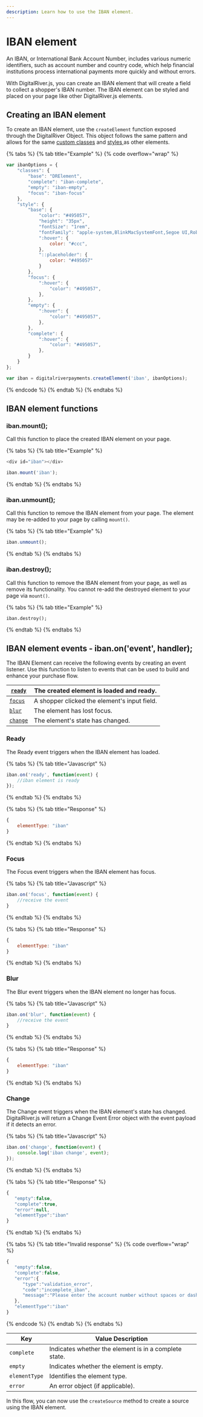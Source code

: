 ```yaml
---
description: Learn how to use the IBAN element.
---
```


# IBAN element

An IBAN, or International Bank Account Number, includes various numeric identifiers, such as account number and country code, which help financial institutions process international payments more quickly and without errors.

With DigitalRiver.js, you can create an IBAN element that will create a field to collect a shopper's IBAN number. The IBAN element can be styled and placed on your page like other DigitalRiver.js elements.

## Creating an IBAN element <a href="#creating-an-iban-element" id="creating-an-iban-element"></a>

To create an IBAN element, use the `createElement` function exposed through the DigitalRiver Object. This object follows the same pattern and allows for the same [custom classes](./#custom-classes) and [styles ](./#custom-styles)as other elements.

{% tabs %}
{% tab title="Example" %}
{% code overflow="wrap" %}
```javascript
var ibanOptions = {
    "classes": {
        "base": "DRElement",
        "complete": "iban-complete",
        "empty": "iban-empty",
        "focus": "iban-focus"
    },
    "style": {
        "base": {
            "color": "#495057",
            "height": "35px",
            "fontSize": "1rem",
            "fontFamily": "apple-system,BlinkMacSystemFont,Segoe UI,Roboto,Helvetica Neue,Arial,sans-serif",
            ":hover": {
                color: "#ccc",
            },
            "::placeholder": {
                color: "#495057"
            }
        },
        "focus": {
            ":hover": {
                "color": "#495057",
            },
        },
        "empty": {
            ":hover": {
                "color": "#495057",
            },
        },
        "complete": {
            ":hover": {
                "color": "#495057",
            },
        }
    }
};

var iban = digitalriverpayments.createElement('iban', ibanOptions);
```
{% endcode %}
{% endtab %}
{% endtabs %}

## ‌**IBAN element functions**

### ‌iban.mount();

‌Call this function to place the created IBAN element on your page.

{% tabs %}
{% tab title="Example" %}
```javascript
<div id="iban"></div>

iban.mount('iban');
```
{% endtab %}
{% endtabs %}

### ‌iban.unmount();

‌Call this function to remove the IBAN element from your page. The element may be re-added to your page by calling `mount()`.

{% tabs %}
{% tab title="Example" %}
```javascript
iban.unmount();
```
{% endtab %}
{% endtabs %}

### ‌iban.destroy();

‌Call this function to remove the IBAN element from your page, as well as remove its functionality. You cannot re-add the destroyed element to your page via `mount()`.

{% tabs %}
{% tab title="Example" %}
```
iban.destroy();
```
{% endtab %}
{% endtabs %}

## ‌IBAN element events - iban.on('event', handler);

‌The IBAN Element can receive the following events by creating an event listener. Use this function to listen to events that can be used to build and enhance your purchase flow.

| `​`[`ready`](iban-element.md#ready)`​`   | The created element is loaded and ready.     |
| ---------------------------------------- | -------------------------------------------- |
| [`​focus​`](iban-element.md#focus)       | A shopper clicked the element's input field. |
| [`​blur​`](iban-element.md#blur)         | The element has lost focus.                  |
| `​`[`change`](iban-element.md#change)`​` | The element's state has changed.             |

### ‌Ready

‌The Ready event triggers when the IBAN element has loaded.

{% tabs %}
{% tab title="Javascript" %}
```javascript
iban.on('ready', function(event) {
    //iban element is ready 
});
```
{% endtab %}
{% endtabs %}

{% tabs %}
{% tab title="Response" %}
```javascript
{
    elementType: "iban"
}
```
{% endtab %}
{% endtabs %}

### ‌Focus

The Focus event triggers when the IBAN element has focus.

{% tabs %}
{% tab title="Javascript" %}
```javascript
iban.on('focus', function(event) {
    //receive the event
}
```
{% endtab %}
{% endtabs %}

{% tabs %}
{% tab title="Response" %}
```javascript
{
    elementType: "iban"
}
```
{% endtab %}
{% endtabs %}

### ‌Blur

‌The Blur event triggers when the IBAN element no longer has focus.

{% tabs %}
{% tab title="Javascript" %}
```javascript
iban.on('blur', function(event) {
    //receive the event
}
```
{% endtab %}
{% endtabs %}

{% tabs %}
{% tab title="Response" %}
```javascript
{
    elementType: "iban"
}
```
{% endtab %}
{% endtabs %}

### ‌Change

‌The Change event triggers when the IBAN element's state has changed. DigitalRiver.js will return a Change Event Error object with the event payload if it detects an error.

{% tabs %}
{% tab title="Javascript" %}
```javascript
iban.on('change', function(event) {
    console.log('iban change', event);
});
```
{% endtab %}
{% endtabs %}

{% tabs %}
{% tab title="Response" %}
```javascript
{
   "empty":false,
   "complete":true,
   "error":null,
   "elementType":"iban"
}
```
{% endtab %}
{% endtabs %}

{% tabs %}
{% tab title="Invalid response" %}
{% code overflow="wrap" %}
```javascript
{
   "empty":false,
   "complete":false,
   "error":{
      "type":"validation_error",
      "code":"incomplete_iban",
      "message":"Please enter the account number without spaces or dashes."
   },
   "elementType":"iban"
}
```
{% endcode %}
{% endtab %}
{% endtabs %}

| Key           | Value Description                                     |
| ------------- | ----------------------------------------------------- |
| `complete`    | Indicates whether the element is in a complete state. |
| `empty`       | Indicates whether the element is empty.               |
| `elementType` | Identifies the element type.                          |
| `error`       | An error object (if applicable).                      |

In this flow, you can now use the `createSource` method to create a source using the IBAN element.
